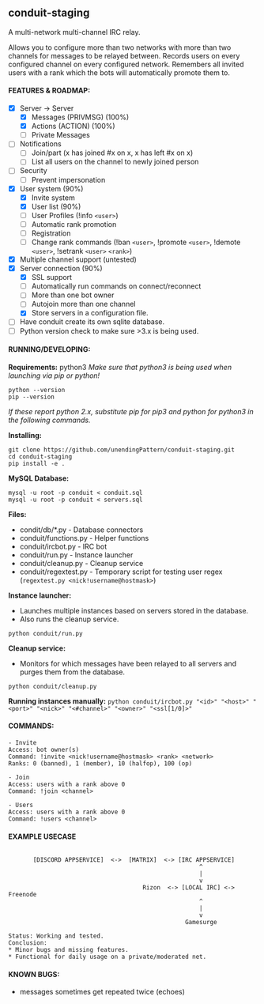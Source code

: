 ## conduit-staging

A multi-network multi-channel IRC relay.

Allows you to configure more than two networks with more than two channels for messages to be relayed between.
Records users on every configured channel on every configured network.
Remembers all invited users with a rank which the bots will automatically promote them to.

#### FEATURES & ROADMAP:
 - [x] Server -> Server
     - [x] Messages (PRIVMSG) (100%)
     - [x] Actions (ACTION) (100%)
     - [ ] Private Messages
 - [ ] Notifications
    - [ ] Join/part (x has joined #x on x, x has left #x on x)
    - [ ] List all users on the channel to newly joined person
 - [ ] Security
    - [ ] Prevent impersonation
 - [x] User system (90%)
   - [x] Invite system
   - [x] User list (90%)
   - [ ] User Profiles (!info `<user>`)
   - [ ] Automatic rank promotion
   - [ ] Registration
   - [ ] Change rank commands (!ban `<user>`, !promote `<user>`, !demote `<user>`, !setrank `<user>` `<rank>`)
 - [x] Multiple channel support (untested)
 - [x] Server connection (90%)
   - [x] SSL support
   - [ ] Automatically run commands on connect/reconnect
   - [ ] More than one bot owner
   - [ ] Autojoin more than one channel
   - [x] Store servers in a configuration file.
 - [ ] Have conduit create its own sqlite database.
 - [ ] Python version check to make sure >3.x is being used.

#### RUNNING/DEVELOPING:
**Requirements:** python3
*Make sure that python3 is being used when launching via pip or python!*
```
python --version
pip --version
```
*If these report python 2.x, substitute pip for pip3 and python for python3 in the following commands.*

**Installing:**
```
git clone https://github.com/unendingPattern/conduit-staging.git
cd conduit-staging
pip install -e .
```

**MySQL Database:**

```
mysql -u root -p conduit < conduit.sql
mysql -u root -p conduit < servers.sql
```

**Files:**
* condit/db/*.py - Database connectors
* conduit/functions.py - Helper functions
* conduit/ircbot.py - IRC bot
* conduit/run.py - Instance launcher
* conduit/cleanup.py - Cleanup service
* conduit/regextest.py - Temporary script for testing user regex (`regextest.py <nick!username@hostmask>`)

**Instance launcher:**
* Launches multiple instances based on servers stored in the database.
* Also runs the cleanup service.

`python conduit/run.py`

**Cleanup service:**
* Monitors for which messages have been relayed to all servers and purges them from the database.

`python conduit/cleanup.py`

**Running instances manually:**
`python conduit/ircbot.py "<id>" "<host>" "<port>" "<nick>" "<#channel>" "<owner>" "<ssl[1/0]>"`

#### COMMANDS:

```
- Invite 
Access: bot owner(s)
Command: !invite <nick!username@hostmask> <rank> <network>
Ranks: 0 (banned), 1 (member), 10 (halfop), 100 (op)

- Join 
Access: users with a rank above 0
Command: !join <channel>

- Users 
Access: users with a rank above 0
Command: !users <channel>
```

#### EXAMPLE USECASE
```

       [DISCORD APPSERVICE]  <->  [MATRIX]  <-> [IRC APPSERVICE]
                                                      ^
                                                      |
                                                      v
                                      Rizon  <-> [LOCAL IRC] <-> Freenode
                                                      ^
                                                      |
                                                      v
                                                  Gamesurge
                                                  
Status: Working and tested.
Conclusion:
* Minor bugs and missing features.
* Functional for daily usage on a private/moderated net.

```

#### KNOWN BUGS:
* messages sometimes get repeated twice (echoes)